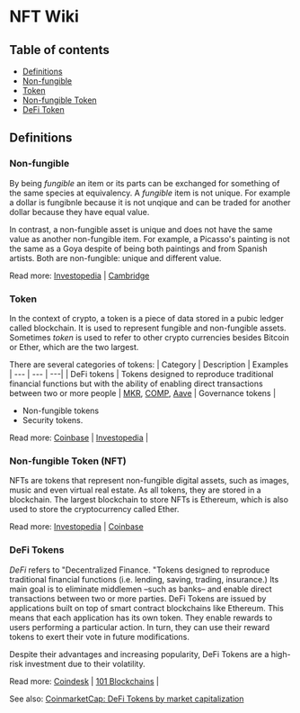 # NFT Wiki

## Table of contents
- [Definitions](#definitions)
- [Non-fungible](#non-fungible)
- [Token](#token)
- [Non-fungible Token](#non-fungible-token-nft)
- [DeFi Token](#defin-token)


## Definitions

### Non-fungible

By being *fungible* an item or its parts can be exchanged for something of the same species at equivalency. A *fungible* item is not unique. For example a dollar is fungibnle because it is not unqique and can be traded for another dollar because they have equal value.

In contrast, a non-fungible asset is unique and does not have the same value as another non-fungible item. For example, a Picasso's painting is not the same as a Goya despite of being both paintings and from Spanish artists. Both are non-fungible: unique and different value.

Read more: [Investopedia](https://www.investopedia.com/terms/f/fungibility.asp) | [Cambridge](https://dictionary.cambridge.org/us/dictionary/english/fungible)

### Token

In the context of crypto, a token is a piece of data stored in a pubic ledger called blockchain. It is used to represent fungible and non-fungible assets. Sometimes *token* is used to refer to other crypto currencies besides Bitcoin or Ether, which are the two largest.

There are several categories of tokens: 
| Category | Description | Examples
| --- | --- | ---|
| DeFi tokens | Tokens designed to reproduce traditional financial functions but with the ability of enabling direct transactions between two or more people | [MKR](https://makerdao.com/en/), [COMP](https://compound.finance/), [Aave](https://aave.com/)
| Governance tokens | 
- Non-fungible tokens
- Security tokens.

Read more: [Coinbase](https://www.coinbase.com/learn/crypto-basics/what-is-a-token) | [Investopedia](https://www.investopedia.com/terms/c/crypto-token.asp) |

### Non-fungible Token (NFT)

NFTs are tokens that represent non-fungible digital assets, such as images, music and even virtual real estate. As all tokens, they are stored in a blockchain. The largest blockchain to store NFTs is Ethereum, which is also used to store the cryptocurrency called Ether.

Read more: [Investopedia](https://www.investopedia.com/non-fungible-tokens-nft-5115211) | [Coinbase](https://www.coinbase.com/learn/crypto-basics/what-is-a-token)

### DeFi Tokens

*DeFi* refers to "Decentralized Finance. "Tokens designed to reproduce traditional financial functions (i.e. lending, saving, trading, insurance.) Its main goal is to eliminate middlemen –such as banks– and enable direct transactions between two or more parties. DeFi Tokens are issued by applications built on top of smart contract blockchains like Ethereum. This means that each application has its own token. They enable rewards to users performing a particular action. In turn, they can use their reward tokens to exert their vote in future modifications.

Despite their advantages and increasing popularity, DeFi Tokens are a high-risk investment due to their volatility.

Read more: [Coindesk]([Coindesk](https://www.coindesk.com/tech/2020/09/18/what-is-defi/)) | [101 Blockchains](https://101blockchains.com/defi-tokens/) |

See also: [CoinmarketCap: DeFi Tokens by market capitalization](https://coinmarketcap.com/view/defi/)
